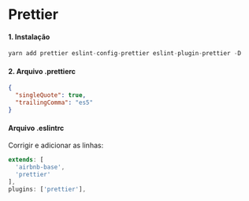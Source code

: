 # Prettier

#### 1. Instalação

```js
yarn add prettier eslint-config-prettier eslint-plugin-prettier -D
```

#### 2. Arquivo .prettierc

```json
{
  "singleQuote": true,
  "trailingComma": "es5"
}
```

#### Arquivo .eslintrc

Corrigir e adicionar as linhas:

```js
extends: [
  'airbnb-base',
  'prettier'
],
plugins: ['prettier'],
  ```